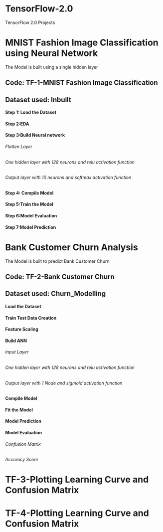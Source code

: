 # TensorFlow-2.0
TensorFlow 2.0 Projects



# MNIST Fashion Image Classification using Neural Network

The Model is built using a single hidden layer

## Code: TF-1-MNIST Fashion Image Classification

## Dataset used: Inbuilt

#### Step 1: Load the Dataset
#### Step 2:EDA
#### Step 3:Build Neural network
###### Flatten Layer
###### One hidden layer with 128 neurons and relu activation function
###### Output layer with 10 neurons and softmax activation function
#### Step 4: Compile Model
#### Step 5:Train the Model
#### Step 6:Model Evaluation
#### Step 7:Model Prediction


# Bank Customer Churn Analysis

The Model is built to predict Bank Customer Churn 
 
## Code: TF-2-Bank Customer Churn

## Dataset used: Churn_Modelling

#### Load the Dataset
#### Train Test Data Creation
#### Feature Scaling
#### Build ANN
###### Input Layer
###### One hidden layer with 128 neurons and relu activation function
###### Output layer with 1 Node and sigmoid activation function
#### Compile Model
#### Fit the Model
#### Model Prediction
#### Model Evaluation
###### Confusion Matrix
###### Accuracy Score

# TF-3-Plotting Learning Curve and Confusion Matrix

# TF-4-Plotting Learning Curve and Confusion Matrix
